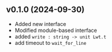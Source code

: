 ## v0.1.0 (2024-09-30)
- Added new interface
- Modified module-based interface 
- added `write : string -> unit Lwt.t`
- add timeout to `wait_for_line`
